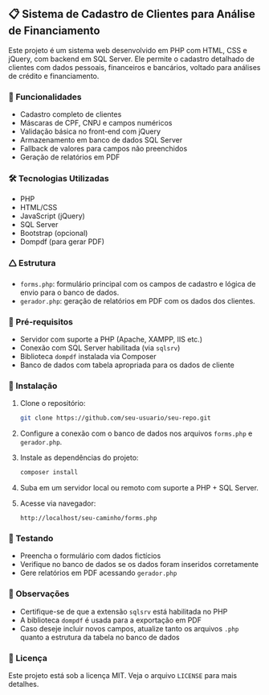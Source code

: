 ## 📋 Sistema de Cadastro de Clientes para Análise de Financiamento

Este projeto é um sistema web desenvolvido em PHP com HTML, CSS e jQuery, com backend em SQL Server. Ele permite o cadastro detalhado de clientes com dados pessoais, financeiros e bancários, voltado para análises de crédito e financiamento.

### 🚀 Funcionalidades

- Cadastro completo de clientes
- Máscaras de CPF, CNPJ e campos numéricos
- Validação básica no front-end com jQuery
- Armazenamento em banco de dados SQL Server
- Fallback de valores para campos não preenchidos
- Geração de relatórios em PDF

### 🛠️ Tecnologias Utilizadas

- PHP
- HTML/CSS
- JavaScript (jQuery)
- SQL Server
- Bootstrap (opcional)
- Dompdf (para gerar PDF)

### 🛆 Estrutura

- `forms.php`: formulário principal com os campos de cadastro e lógica de envio para o banco de dados.
- `gerador.php`: geração de relatórios em PDF com os dados dos clientes.

### 🧰 Pré-requisitos

- Servidor com suporte a PHP (Apache, XAMPP, IIS etc.)
- Conexão com SQL Server habilitada (via `sqlsrv`)
- Biblioteca `dompdf` instalada via Composer
- Banco de dados com tabela apropriada para os dados de cliente

### 🔧 Instalação

1. Clone o repositório:
   ```bash
   git clone https://github.com/seu-usuario/seu-repo.git
   ```

2. Configure a conexão com o banco de dados nos arquivos `forms.php` e `gerador.php`.

3. Instale as dependências do projeto:
   ```bash
   composer install
   ```

4. Suba em um servidor local ou remoto com suporte a PHP + SQL Server.

5. Acesse via navegador:
   ```
   http://localhost/seu-caminho/forms.php
   ```

### 🥪 Testando

- Preencha o formulário com dados fictícios
- Verifique no banco de dados se os dados foram inseridos corretamente
- Gere relatórios em PDF acessando `gerador.php`

### 📌 Observações

- Certifique-se de que a extensão `sqlsrv` está habilitada no PHP
- A biblioteca `dompdf` é usada para a exportação em PDF
- Caso deseje incluir novos campos, atualize tanto os arquivos `.php` quanto a estrutura da tabela no banco de dados

### 📄 Licença

Este projeto está sob a licença MIT. Veja o arquivo `LICENSE` para mais detalhes.

